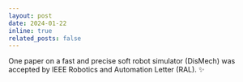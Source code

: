 ```yaml
---
layout: post
date: 2024-01-22
inline: true
related_posts: false
---
```


One paper on a fast and precise soft robot simulator (DisMech) was accepted by IEEE Robotics and Automation Letter (RAL). :sparkles:
